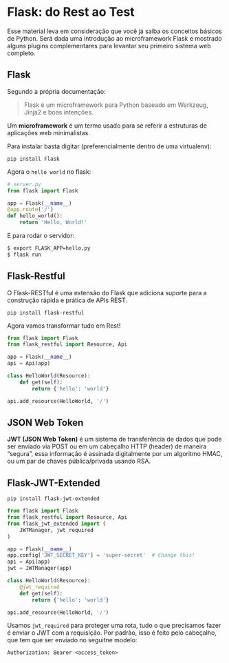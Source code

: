 # Flask: do Rest ao Test

Esse material leva em consideração que você já saiba os conceitos básicos de Python. Será dada uma introdução ao microframework Flask e mostrado alguns plugins complementares para levantar seu primeiro sistema web completo.

## Flask
Segundo a própria documentação:

> Flask é um microframework para Python baseado em Werkzeug, Jinja2 e
> boas intenções.

Um **microframework** é um termo usado para se referir a estruturas de aplicações web minimalistas.

Para instalar basta digitar (preferencialmente dentro de uma virtualenv):

    pip install Flask
Agora o `hello world` no flask:
```python
# server.py
from flask import Flask 

app = Flask(__name__)
@app.route('/')
def hello_world():
    return 'Hello, World!'
```
E para rodar o servidor:
```bash
$ export FLASK_APP=hello.py
$ flask run
```

## Flask-Restful
O Flask-RESTful é uma extensão do Flask que adiciona suporte para a construção rápida e prática de APIs REST.

```
pip install flask-restful
```
Agora vamos transformar tudo em Rest!

```python
from flask import Flask
from flask_restful import Resource, Api

app = Flask(__name__)
api = Api(app)

class HelloWorld(Resource):
    def get(self):
        return {'hello': 'world'}

api.add_resource(HelloWorld, '/')
```

## JSON Web Token
**JWT (JSON Web Token)** é um sistema de transferência de dados que pode ser enviado via POST ou em um cabeçalho HTTP (header) de maneira “segura”, essa informação é assinada digitalmente por um algoritmo HMAC, ou um par de chaves pública/privada usando RSA.

## Flask-JWT-Extended
```
pip install flask-jwt-extended
```
```python
from flask import Flask
from flask_restful import Resource, Api
from flask_jwt_extended import (
    JWTManager, jwt_required
)

app = Flask(__name__)
app.config['JWT_SECRET_KEY'] = 'super-secret'  # Change this!
api = Api(app)
jwt = JWTManager(app)

class HelloWorld(Resource):
    @jwt_required
    def get(self):
        return {'hello': 'world'}

api.add_resource(HelloWorld, '/')
```
Usamos `jwt_required` para proteger uma rota, tudo o que precisamos fazer é enviar o JWT com a requisição. Por padrão, isso é feito pelo cabeçalho, que tem que ser enviado no seguitne modelo:
```
Authorization: Bearer <access_token>
```
